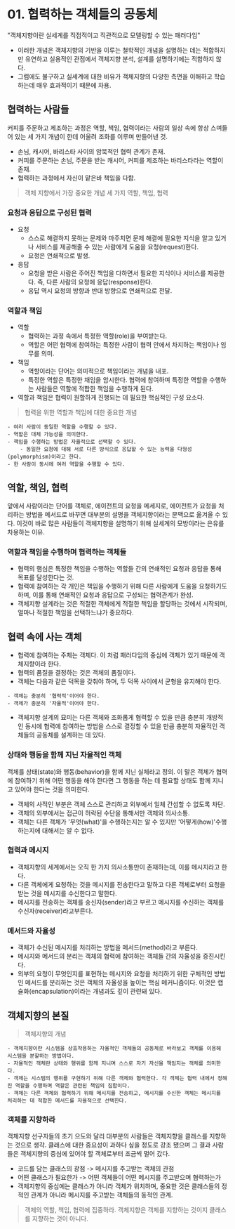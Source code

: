 # 01. 협력하는 객체들의 공동체
"객체지향이란 실세계를 직접적이고 직관적으로 모델링할 수 있는 패러다임"
- 이러한 개념은 객체지향의 기반을 이루는 철학적인 개념을 설명하는 데는 적합하지만 유연하고 실용적인 관점에서 객체지향 분석, 설계를 설명하기에는 적합하지 않다.
- 그럼에도 불구하고 실세계에 대한 비유가 객체지향의 다양한 측면을 이해하고 학습하는데 매우 효과적이기 때문에 차용.

## 협력하는 사람들
커피를 주문하고 제조하는 과정은 역할, 책임, 협력이라는 사람의 일상 속에 항상 스며들어 있는 세 가지 개념이 한데 어울려 조화를 이루며 만들어낸 것.

- 손님, 캐시어, 바리스타 사이의 암묵적인 협력 관계가 존재.
- 커피를 주문하는 손님, 주문을 받는 캐시어, 커피를 제조하는 바리스타라는 역할이 존재.
- 협력하는 과정에서 자신이 맡은바 책임을 다함.

> 객체 지향에서 가장 중요한 개념 세 가지 역할, 책임, 협력

### 요청과 응답으로 구성된 협력
- 요청
	- 스스로 해결하지 못하는 문제와 마주치면 문제 해결에 필요한 지식을 알고 있거나 서비스를 제공해줄 수 있는 사람에게 도움을 요청(request)한다.
	- 요청은 연쇄적으로 발생.
- 응답
	- 요청을 받은 사람은 주어진 책임을 다하면서 필요한 지식이나 서비스를 제공한다. 즉, 다른 사람의 요청에 응답(response)한다.
	- 응답 역시 요청의 방향과 반대 방향으로 연쇄적으로 전달.

### 역할과 책임
- 역할
	- 협력하는 과정 속에서 특정한 역할(role)을 부여받는다.
	- 역할은 어떤 협력에 참여하는 특정한 사람이 협력 안에서 차지하는 책임이나 임무를 의미.
- 책임
	- 역할이라는 단어는 의미적으로 책임이라는 개념을 내포.
	- 특정한 역할은 특정한 채임을 암시한다. 협력에 참여하며 특정한 역할을 수행하는 사람들은 역할에 적합한 책임을 수행하게 된다.
- 역할과 책임은 협력이 원할하게 진행되는 데 필요한 핵심적인 구성 요소다.

> 협력을 위한 역할과 책임에 대한 중요한 개념
```text
- 여러 사람이 동일한 역할을 수행할 수 있다.
- 역할은 대체 가능성을 의미한다.
- 책임을 수행하는 방법은 자율적으로 선택할 수 있다.
	- 동일한 요청에 대해 서로 다른 방식으로 응답할 수 있는 능력을 다형성(polymorphism)이라고 한다.
- 한 사람이 동시에 여러 역할을 수행할 수 있다.
```

## 역할, 책임, 협력
앞에서 사람이라는 단어를 객체로, 에이전트의 요청을 메세지로, 에이전트가 요청을 처리하는 방법을 메서드로 바꾸면 대부분의 설명을 객체지향이라는 문맥으로 옮겨올 수 있다. 이것이 바로 많은 사람들이 객체지향을 설명하기 위해 실세계의 모방이라는 은유를 차용하는 이유.

### 역할과 책임을 수행하며 협력하는 객체들
- 협력의 햄심은 특정한 책임을 수행하는 역할들 간의 연쇄적인 요청과 응답을 통해 목표를 달성한다는 것.
- 협력에 참여하는 각 개인은 책임을 수행하기 위해 다른 사람에게 도움을 요청하기도 하며, 이를 통해 연쇄적인 요청과 응답으로 구성되는 협력관계가 완성.
- 객체지향 설계라는 것은 적절한 객체에게 적절한 책임을 할당하는 것에서 시작되며, 얼마나 적절한 책임을 선택하느냐가 중요하다.

## 협력 속에 사는 객체
- 협력에 참여하는 주체는 객체다. 이 처럼 패러다임의 중심에 객체가 있기 때문에 객체지향이라 한다.
- 협력의 품질을 결정하는 것은 객체의 품질이다.
- 객체는 다음과 같은 덕목을 갖춰야 하며, 두 덕목 사이에서 균형을 유지해야 한다.
```text
- 객체는 충분히 '협력적'이어야 한다.
- 객체가 충분히 '자율적'이어야 한다.
```
- 객체지향 설계의 묘미는 다른 객체와 조화롭게 협력할 수 있을 만큼 충분히 개방적인 동시에 협력에 참여하는 방법을 스스로 결정할 수 있을 만큼 충분히 자율적인 객체들의 공동체를 설계하는 데 있다.

### 상태와 행동을 함께 지닌 자율적인 객체
객체를 상태(state)와 행동(behavior)을 함께 지닌 실체라고 정의. 이 말은 객체가 협력에 참여하기 위해 어떤 행동을 해야 한다면 그 행동을 하는 데 필요할 상태도 함께 지니고 있어야 한다는 것을 의미한다.

- 객체의 사적인 부분은 객체 스스로 관리하고 외부에서 일체 간섭할 수 없도록 차단.
- 객체의 외부에서는 접근이 허락된 수단을 통해서만 객체와 의사소통.
- 객체는 다른 객체가 '무엇(what)'을 수행하는지는 알 수 있지만 '어떻게(how)'수행하는지에 대해서는 알 수 없다.

### 협력과 메시지
- 객체지향의 세계에서는 오직 한 가지 의사소통만이 존재하는데, 이를 메시지라고 한다.
- 다른 객체에게 요청하는 것을 메시지를 전송한다고 말하고 다른 객체로부터 요청을 받는 것을 메시지를 수신한다고 말한다.
- 메시지를 전송하는 객체를 송신자(sender)라고 부르고 메시지를 수신하는 객체를 수신자(receiver)라고부른다.

### 메서드와 자율성
- 객체가 수신된 메시지를 처리하는 방법을 메서드(method)라고 부른다.
- 메시지와 메서드의 분리는 객체의 협력에 참여하는 객체들 간의 자율성을 증진시킨다.
- 외부의 요청이 무엇인지를 표현하는 메시지와 요청을 처리하기 위한 구체적인 방법인 메서드를 분리하는 것은 객체의 자율성을 높이는 핵심 메커니즘이다. 이것은 캡슐화(encapsulation)이라는 개념과도 깊이 관련돼 있다.

## 객체지향의 본질
> 객체지향의 개념
```text
- 객체지향이란 시스템을 상효작용하는 자율적인 객체들의 공동체로 바라보고 객체를 이용해 시스템을 분할하는 방법이다.
- 자율적인 객체란 상태와 행위를 함께 지니며 스스로 자기 자신을 책임지는 객체를 의미한다.
- 객체는 시스템의 행위를 구현하기 위해 다른 객체와 협력한다. 각 객체는 협력 내에서 정해진 역할을 수행하며 역할은 관련된 책임의 집합이다.
- 객체는 다른 객체와 협력하기 위해 메시지를 전송하고, 메시지를 수신한 객체는 메시지를 처리하는 데 적합한 메서드를 자율적으로 선택한다.
```

### 객체를 지향하라
객체지향 선구자들의 초기 으도와 달리 대부분의 사람들은 객체지향을 클래스를 지향하는 것으로 생각. 클래스에 대한 중요성이 과하다 싶을 정도로 강조 됐으며 그 결과 사람들은 객체지향의 중심에 있어야 할 객체로부터 조금씩 멀어 갔다.

- 코드를 담는 클래스의 광점 -> 메시지를 주고받는 객체의 관점
- 어떤 클래스가 필요한가 -> 어떤 객체들이 어떤 메시지를 주고받으며 협력하는가
- 객체지향의 중심에는 클래스가 아니라 객체가 위치하며, 중요한 것은 클래스들의 정적인 관계가 아니라 메시지를 주고받는 객체들의 동적인 관계.

> 객체의 역할, 책임, 협력에 집중하라. 객체지향은 객체를 지향하는 것이지 클래스를 지향하는 것이 아니다.